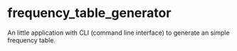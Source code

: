 # frequency_table_generator
An little application with CLI (command line interface) to generate an simple frequency table.
